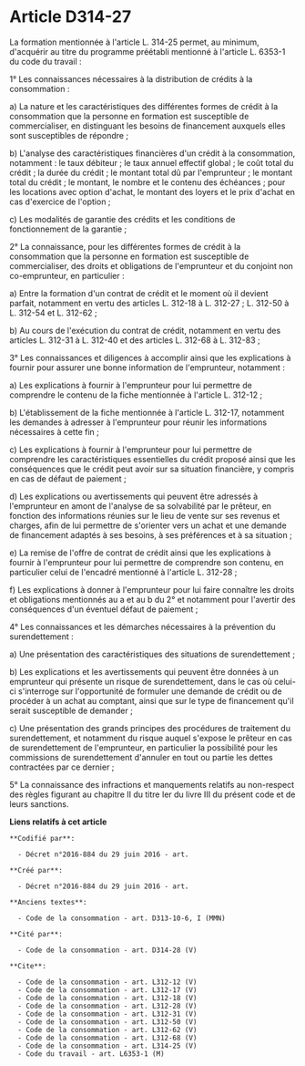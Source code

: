 # Article D314-27

La formation mentionnée à l'article L. 314-25 permet, au minimum, d'acquérir au titre du programme préétabli mentionné à
l'article L. 6353-1 du code du travail : 

1° Les connaissances nécessaires à la distribution de crédits à la consommation : 

a) La nature et les caractéristiques des différentes formes de crédit à la consommation que la personne en formation est
susceptible de commercialiser, en distinguant les besoins de financement auxquels elles sont susceptibles de répondre ; 

b) L'analyse des caractéristiques financières d'un crédit à la consommation, notamment : le taux débiteur ; le taux annuel
effectif global ; le coût total du crédit ; la durée du crédit ; le montant total dû par l'emprunteur ; le montant total du
crédit ; le montant, le nombre et le contenu des échéances ; pour les locations avec option d'achat, le montant des loyers et
le prix d'achat en cas d'exercice de l'option ; 

c) Les modalités de garantie des crédits et les conditions de fonctionnement de la garantie ; 

2° La connaissance, pour les différentes formes de crédit à la consommation que la personne en formation est susceptible de
commercialiser, des droits et obligations de l'emprunteur et du conjoint non co-emprunteur, en particulier : 

a) Entre la formation d'un contrat de crédit et le moment où il devient parfait, notamment en vertu des articles L. 312-18 à
L. 312-27 ; L. 312-50 à L. 312-54 et L. 312-62 ; 

b) Au cours de l'exécution du contrat de crédit, notamment en vertu des articles L. 312-31 à L. 312-40 et des articles L.
312-68 à L. 312-83 ; 

3° Les connaissances et diligences à accomplir ainsi que les explications à fournir pour assurer une bonne information de
l'emprunteur, notamment : 

a) Les explications à fournir à l'emprunteur pour lui permettre de comprendre le contenu de la fiche mentionnée à l'article
L. 312-12 ; 

b) L'établissement de la fiche mentionnée à l'article L. 312-17, notamment les demandes à adresser à l'emprunteur pour réunir
les informations nécessaires à cette fin ; 

c) Les explications à fournir à l'emprunteur pour lui permettre de comprendre les caractéristiques essentielles du crédit
proposé ainsi que les conséquences que le crédit peut avoir sur sa situation financière, y compris en cas de défaut de
paiement ; 

d) Les explications ou avertissements qui peuvent être adressés à l'emprunteur en amont de l'analyse de sa solvabilité par le
prêteur, en fonction des informations réunies sur le lieu de vente sur ses revenus et charges, afin de lui permettre de
s'orienter vers un achat et une demande de financement adaptés à ses besoins, à ses préférences et à sa situation ; 

e) La remise de l'offre de contrat de crédit ainsi que les explications à fournir à l'emprunteur pour lui permettre de
comprendre son contenu, en particulier celui de l'encadré mentionné à l'article L. 312-28 ; 

f) Les explications à donner à l'emprunteur pour lui faire connaître les droits et obligations mentionnés au a et au b du 2°
et notamment pour l'avertir des conséquences d'un éventuel défaut de paiement ; 

4° Les connaissances et les démarches nécessaires à la prévention du surendettement : 

a) Une présentation des caractéristiques des situations de surendettement ; 

b) Les explications et les avertissements qui peuvent être données à un emprunteur qui présente un risque de surendettement,
dans le cas où celui-ci s'interroge sur l'opportunité de formuler une demande de crédit ou de procéder à un achat au
comptant, ainsi que sur le type de financement qu'il serait susceptible de demander ; 

c) Une présentation des grands principes des procédures de traitement du surendettement, et notamment du risque auquel
s'expose le prêteur en cas de surendettement de l'emprunteur, en particulier la possibilité pour les commissions de
surendettement d'annuler en tout ou partie les dettes contractées par ce dernier ; 

5° La connaissance des infractions et manquements relatifs au non-respect des règles figurant au chapitre II du titre Ier du
livre III du présent code et de leurs sanctions.

**Liens relatifs à cet article**

	**Codifié par**:

	  - Décret n°2016-884 du 29 juin 2016 - art.

	**Créé par**:

	  - Décret n°2016-884 du 29 juin 2016 - art.

	**Anciens textes**:

	  - Code de la consommation - art. D313-10-6, I (MMN)

	**Cité par**:

	  - Code de la consommation - art. D314-28 (V)

	**Cite**:

	  - Code de la consommation - art. L312-12 (V)
	  - Code de la consommation - art. L312-17 (V)
	  - Code de la consommation - art. L312-18 (V)
	  - Code de la consommation - art. L312-28 (V)
	  - Code de la consommation - art. L312-31 (V)
	  - Code de la consommation - art. L312-50 (V)
	  - Code de la consommation - art. L312-62 (V)
	  - Code de la consommation - art. L312-68 (V)
	  - Code de la consommation - art. L314-25 (V)
	  - Code du travail - art. L6353-1 (M)
